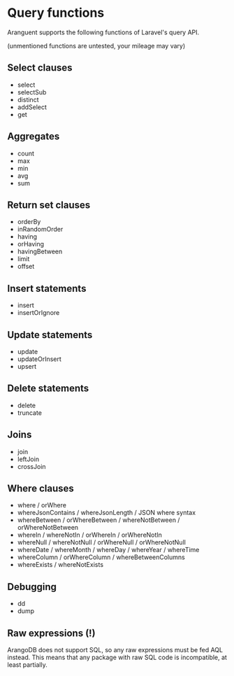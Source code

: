 # Query functions

Aranguent supports the following functions of Laravel's query API.

(unmentioned functions are untested, your mileage may vary)

## Select clauses
- select
- selectSub
- distinct
- addSelect
- get

## Aggregates
- count
- max
- min
- avg
- sum

## Return set clauses
- orderBy
- inRandomOrder
- having
- orHaving
- havingBetween
- limit
- offset

## Insert statements
- insert
- insertOrIgnore

## Update statements
- update
- updateOrInsert
- upsert

## Delete statements
- delete
- truncate

## Joins
- join
- leftJoin
- crossJoin

## Where clauses
- where / orWhere
- whereJsonContains / whereJsonLength / JSON where syntax
- whereBetween / orWhereBetween / whereNotBetween / orWhereNotBetween
- whereIn / whereNotIn / orWhereIn / orWhereNotIn
- whereNull / whereNotNull / orWhereNull / orWhereNotNull
- whereDate / whereMonth / whereDay / whereYear / whereTime
- whereColumn / orWhereColumn / whereBetweenColumns
- whereExists / whereNotExists

## Debugging
- dd
- dump

## Raw expressions (!)
ArangoDB does not support SQL, so any raw expressions must be fed AQL instead.
This means that any package with raw SQL code is incompatible, at least partially.
